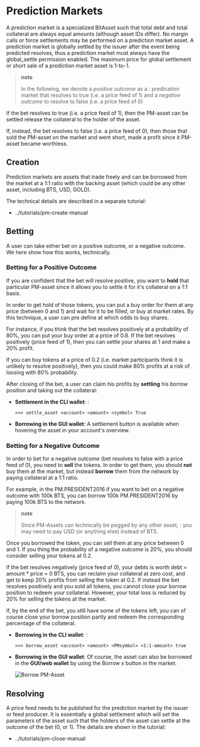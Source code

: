 Prediction Markets
==================

A prediction market is a specialized BitAsset such that total debt and
total collateral are always equal amounts (although asset IDs differ).
No margin calls or force settlements may be performed on a prediction
market asset. A prediction market is globally settled by the issuer
after the event being predicted resolves, thus a prediction market must
always have the global\_settle permission enabled. The maximum price for
global settlement or short sale of a prediction market asset is 1-to-1.

> **note**
>
> In the following, we denote a *positive outcome* as a
> :   predication market that resolves to true (i.e. a price feed of 1)
>     and a *negative outcome* to resolve to false (i.e. a price feed of
>     0)
>
If the bet resolves to true (i.e. a price feed of 1), then the PM-asset
can be settled release the collateral to the holder of the asset.

If, instead, the bet resolves to false (i.e. a price feed of 0), then
those that sold the PM-asset on the market and went short, made a profit
since it PM-asset became worthless.

Creation
--------

Prediction markets are assets that trade freely and can be borrowed from
the market at a 1:1 ratio with the backing asset (which could be any
other asset, including BTS, USD, GOLD).

The technical details are described in a separate tutorial:

-   ../tutorials/pm-create-manual

Betting
-------

A user can take either bet on a positive outcome, or a negative outcome.
We here show how this works, technically.

### Betting for a Positive Outcome

If you are confident that the bet will resolve positive, you want to
**hold** that particular PM-asset since it allows you to settle it for
it's collateral on a 1:1 basis.

In order to get hold of those tokens, you can put a buy order for them
at any price (between 0 and 1) and wait for it to be filled, or buy at
market rates. By this technique, a user can pre define at which odds to
buy shares.

For instance, if you think that the bet resolves positively at a
probability of 80%, you can put your buy order at a price of 0.8. If the
bet resolves positively (price feed of 1), then you can settle your
shares at 1 and make a 20% profit.

If you can buy tokens at a price of 0.2 (i.e. market participants think
it is unlikely to resolve positively), then you could make 80% profits
at a risk of loosing with 80% probability.

After closing of the bet, a user can claim his profits by **settling**
his borrow position and taking out the collateral:

-   **Settlement in the CLI wallet**: :

        >>> settle_asset <account> <amount> <symbol> True

-   **Borrowing in the GUI wallet**: A settlement button is available
    when hovering the asset in your account's overview.

### Betting for a Negative Outcome

In order to bet for a negative outcome (bet resolves to false with a
price feed of 0), you need to **sell** the tokens. In order to get them,
you should **not** buy them at the market, but instead **borrow** them
from the network by paying collateral at a 1:1 ratio.

For example, in the PM.PRESIDENT2016 if you want to bet on a negative
outcome with 100k BTS, you can borrow 100k PM.PRESIDENT2016 by paying
100k BTS to the network.

> **note**
>
> Since PM-Assets can technically be pegged by any other asset,
> :   you may need to pay USD (or anything else) instead of BTS.
>
Once you borrowed the token, you can sell them at any price between 0
and 1. If you thing the probability of a negative outcome is 20%, you
should consider selling your tokens at 0.2.

If the bet resolves negatively (price feed of 0), your debts is worth
debt = amount \* price = 0 BTS, you can reclaim your collateral at zero
cost, and get to keep 20% profits from selling the token at 0.2. If
instead the bet resolves positively and you sold all tokens, you cannot
close your borrow position to redeem your collateral. However, your
total loss is reduced by 20% for selling the tokens at the market.

If, by the end of the bet, you still have some of the tokens left, you
can of course close your borrow position partly and redeem the
corresponding percentage of the collateral.

-   **Borrowing in the CLI wallet**: :

        >>> borrow_asset <account> <amount> <PMsymbol> <1:1-amount> true

-   **Borrowing in the GUI wallet**: Of course, the asset can also be
    borrowed in the **GUI/web wallet** by using the Borrow x button in
    the market.

    ![Borrow PM-Asset](../user_guide/pm-borrow-btn.png)

Resolving
---------

A price feed needs to be published for the prediction market by the
issuer or feed producer. It is essentially a global settlement which
will set the parameters of the asset such that the holders of the asset
can settle at the outcome of the bet (0, or 1). The details are shown in
the tutorial:

-   ../tutorials/pm-close-manual

